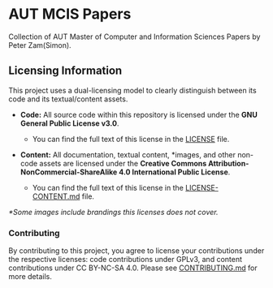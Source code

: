 # AUT MCIS Papers

Collection of AUT Master of Computer and Information Sciences Papers by Peter Zam(Simon).

## Licensing Information

This project uses a dual-licensing model to clearly distinguish between its code and its textual/content assets.

*   **Code:** All source code within this repository is licensed under the **GNU General Public License v3.0**.
    *   You can find the full text of this license in the [LICENSE](LICENSE) file.

*   **Content:** All documentation, textual content, \*images, and other non-code assets are licensed under the **Creative Commons Attribution-NonCommercial-ShareAlike 4.0 International Public License**.
    *   You can find the full text of this license in the [LICENSE-CONTENT.md](LICENSE-CONTENT.md) file.


*\*Some images include brandings this licenses does not cover.*


### Contributing

By contributing to this project, you agree to license your contributions under the respective licenses: code contributions under GPLv3, and content contributions under CC BY-NC-SA 4.0. Please see [CONTRIBUTING.md](CONTRIBUTING.md) for more details.

